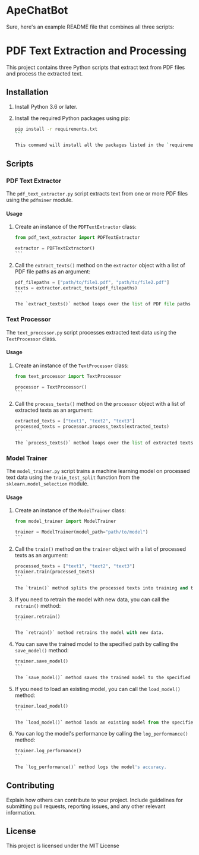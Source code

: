 # ApeChatBot
Sure, here's an example README file that combines all three scripts:

# PDF Text Extraction and Processing

This project contains three Python scripts that extract text from PDF files and process the extracted text.

## Installation

1. Install Python 3.6 or later.

2. Install the required Python packages using pip:

   ``````bash
   pip install -r requirements.txt
   ```

   This command will install all the packages listed in the `requirements.txt` file.

## Scripts

### PDF Text Extractor

The `pdf_text_extractor.py` script extracts text from one or more PDF files using the `pdfminer` module.

#### Usage

1. Create an instance of the `PDFTextExtractor` class:

   ````python
   from pdf_text_extractor import PDFTextExtractor

   extractor = PDFTextExtractor()
   ```

2. Call the `extract_texts()` method on the `extractor` object with a list of PDF file paths as an argument:

   ````python
   pdf_filepaths = ["path/to/file1.pdf", "path/to/file2.pdf"]
   texts = extractor.extract_texts(pdf_filepaths)
   ```

   The `extract_texts()` method loops over the list of PDF file paths and attempts to extract text from each file using the `_extract_text()` method. If an error occurs while reading a file, a warning is logged and the method moves on to the next file. The extracted texts are stored in a list and returned by the method.

### Text Processor

The `text_processor.py` script processes extracted text data using the `TextProcessor` class.

#### Usage

1. Create an instance of the `TextProcessor` class:

   ````python
   from text_processor import TextProcessor

   processor = TextProcessor()
   ```

2. Call the `process_texts()` method on the `processor` object with a list of extracted texts as an argument:

   ````python
   extracted_texts = ["text1", "text2", "text3"]
   processed_texts = processor.process_texts(extracted_texts)
   ```

   The `process_texts()` method loops over the list of extracted texts and processes each text using the `process_text()` method. If an error occurs while processing a text, the method moves on to the next text. The processed texts are stored in a list and returned by the method.

### Model Trainer

The `model_trainer.py` script trains a machine learning model on processed text data using the `train_test_split` function from the `sklearn.model_selection` module.

#### Usage

1. Create an instance of the `ModelTrainer` class:

   ````python
   from model_trainer import ModelTrainer

   trainer = ModelTrainer(model_path="path/to/model")
   ```

2. Call the `train()` method on the `trainer` object with a list of processed texts as an argument:

   ````python
   processed_texts = ["text1", "text2", "text3"]
   trainer.train(processed_texts)
   ```

   The `train()` method splits the processed texts into training and testing sets using the `train_test_split` function. It then builds word vectors, builds a model, and trains the model on the training set.

3. If you need to retrain the model with new data, you can call the `retrain()` method:

   ````python
   trainer.retrain()
   ```

   The `retrain()` method retrains the model with new data.

4. You can save the trained model to the specified path by calling the `save_model()` method:

   ````python
   trainer.save_model()
   ```

   The `save_model()` method saves the trained model to the specified path.

5. If you need to load an existing model, you can call the `load_model()` method:

   ````python
   trainer.load_model()
   ```

   The `load_model()` method loads an existing model from the specified path.

6. You can log the model's performance by calling the `log_performance()` method:

   ````python
   trainer.log_performance()
   ```

   The `log_performance()` method logs the model's accuracy.

## Contributing

Explain how others can contribute to your project. Include guidelines for submitting pull requests, reporting issues, and any other relevant information.

## License

This project is licensed under the MIT License
